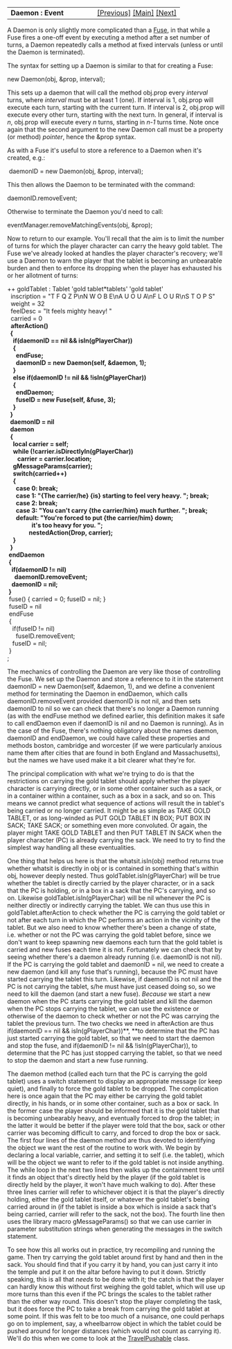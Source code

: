 <table width="100%" data-border="0" data-cellspacing="0"
data-cellpadding="3" data-bgcolor="#C0C0C0">
<colgroup>
<col style="width: 50%" />
<col style="width: 50%" />
</colgroup>
<tbody>
<tr>
<td style="text-align: left;"><strong>Daemon : Event<br />
</strong></td>
<td style="text-align: right;"><a href="fuse.htm">[Previous]</a> <a
href="generalintroduction.htm">[Main]</a> <a
href="sensefuse.htm">[Next]</a></td>
</tr>
</tbody>
</table>

  
A Daemon is only slightly more complicated than a [Fuse](fuse.htm), in
that while a Fuse fires a one-off event by executing a method after a
set number of turns, a Daemon repeatedly calls a method at fixed
intervals (unless or until the Daemon is terminated).  
  
The syntax for setting up a Daemon is similar to that for creating a
Fuse:  
  
new Daemon(obj, &prop, interval);  
  
This sets up a daemon that will call the method obj.prop every
*interval* turns, where *interval* must be at least 1 (one). If interval
is 1, obj.prop will execute each turn, starting with the current turn.
If interval is 2, obj.prop will execute every other turn, starting with
the next turn. In general, if interval is *n*, obj.prop will execute
every *n* turns, starting in *n-1* turns time. Note once again that the
second argument to the new Daemon call must be a property (or method)
*pointer*, hence the &prop syntax.  
  
As with a Fuse it's useful to store a reference to a Daemon when it's
created, e.g.:  
  
 daemonID = new Daemon(obj, &prop, interval);  
  
This then allows the Daemon to be terminated with the command:  
  
daemonID.removeEvent;  
  
Otherwise to terminate the Daemon you'd need to call:  
  
eventManager.removeMatchingEvents(obj, &prop);  
  
Now to return to our example. You'll recall that the aim is to limit the
number of turns for which the player character can carry the heavy gold
tablet. The Fuse we've already looked at handles the player character's
recovery; we'll use a Daemon to warn the player that the tablet is
becoming an unbearable burden and then to enforce its dropping when the
player has exhausted his or her allotment of turns:  
  
++ goldTablet : Tablet 'gold tablet\*tablets' 'gold tablet'  
  inscription = "T F Q Z P\nN W O B E\nA U O U A\nF L O U R\nS T O P S"  
  weight = 32  
  feelDesc = "It feels mighty heavy! "  
  carried = 0  
  **afterAction()  
  {  
    if(daemonID == nil && isIn(gPlayerChar))        
    {  
      **endFuse;**       
      daemonID = new Daemon(self, &daemon, 1);  
    }  
    else if(daemonID != nil && !isIn(gPlayerChar))  
    {  
      endDaemon;        
      **fuseID = new Fuse(self, &fuse, 3);**  
    }      
  }  
  daemonID = nil    
  daemon  
  {  
    local carrier = self;  
    while (!carrier.isDirectlyIn(gPlayerChar))  
       carrier = carrier.location;  
    gMessageParams(carrier);     
    switch(carried++)  
    {  
      case 0: break;  
      case 1: "{The carrier/he} {is} starting to feel very heavy. "; break;  
      case 2: break;  
      case 3: "You can't carry {the carrier/him} much further. "; break;  
      default: "You're forced to put {the carrier/him} down;  
                 it's too heavy for you. ";  
               nestedAction(Drop, carrier);                  
    }  
  }    
 endDaemon  
 {  
   if(daemonID != nil)  
     daemonID.removeEvent;  
   daemonID = nil;  
 }**  
 fuse() { carried = 0; fuseID = nil; }  
 fuseID = nil   
 endFuse  
 {  
   if(fuseID != nil)  
     fuseID.removeEvent;  
   fuseID = nil;  
 }  
;  
  
The mechanics of controlling the Daemon are very like those of
controlling the Fuse. We set up the Daemon and store a reference to it
in the statement daemonID = new Daemon(self, &daemon, 1), and we define
a convenient method for terminating the Daemon in endDaemon, which calls
daemonID.removeEvent provided daemonID is not nil, and then sets
daemonID to nil so we can check that there's no longer a Daemon running
(as with the endFuse method we defined earlier, this definition makes it
safe to call endDaemon even if daemonID is nil and no Daemon is
running). As in the case of the Fuse, there's nothing obligatory about
the names daemon, daemonID and endDaemon, we could have called these
properties and methods boston, cambridge and worcester (if we were
particularly anxious name them after cities that are found in both
England and Massachusetts), but the names we have used make it a bit
clearer what they're for.  
  
The principal complication with what we're trying to do is that the
restrictions on carrying the gold tablet should apply whether the player
character is carrying directly, or in some other container such as a
sack, or in a container within a container, such as a box in a sack, and
so on. This means we cannot predict what sequence of actions will result
the in tablet's being carried or no longer carried. It might be as
simple as TAKE GOLD TABLET, or as long-winded as PUT GOLD TABLET IN BOX;
PUT BOX IN SACK; TAKE SACK; or something even more convoluted. Or again,
the player might TAKE GOLD TABLET and then PUT TABLET IN SACK when the
player character (PC) is already carrying the sack. We need to try to
find the simplest way handling all these eventualities.  
  
One thing that helps us here is that the whatsit.isIn(obj) method
returns true whether whatsit is directly in obj or is contained in
something that's within obj, however deeply nested. Thus
goldTablet.isIn(gPlayerChar) will be true whether the tablet is directly
carried by the player character, or in a sack that the PC is holding, or
in a box in a sack that the PC's carrying, and so on. Likewise
goldTablet.isIn(gPlayerChar) will be nil whenever the PC is neither
directly or indirectly carrying the tablet. We can thus use this in
goldTablet.afterAction to check whether the PC is carrying the gold
tablet or not after each turn in which the PC performs an action in the
vicinity of the tablet. But we also need to know whether there's been a
change of state, i.e. whether or not the PC was carrying the gold tablet
before, since we don't want to keep spawning new daemons each turn that
the gold tablet is carried and new fuses each time it is not.
Fortunately we can check that by seeing whether there's a daemon already
running (i.e. daemonID is not nil). If the PC is carrying the gold
tablet and daemonID = nil, we need to create a new daemon (and kill any
fuse that's running), because the PC must have started carrying the
tablet this turn. Likewise, if daemonID is not nil and the PC is not
carrying the tablet, s/he must have just ceased doing so, so we need to
kill the daemon (and start a new fuse). *Because* we start a new daemon
when the PC starts carrying the gold tablet and kill the daemon when the
PC stops carrying the tablet, we can use the existence or otherwise of
the daemon to check whether or not the PC was carrying the tablet the
previous turn. The two checks we need in afterAction are thus
if(daemonID == nil && isIn(gPlayerChar))**, **to determine that the PC
has just started carrying the gold tablet, so that we need to start the
daemon and stop the fuse, and if(daemonID != nil && !isIn(gPlayerChar)),
to determine that the PC has just stopped carrying the tablet, so that
we need to stop the daemon and start a new fuse running.  
  
The daemon method (called each turn that the PC is carrying the gold
tablet) uses a switch statement to display an appropriate message (or
keep quiet), and finally to force the gold tablet to be dropped. The
complication here is once again that the PC may either be carrying the
gold tablet directly, in his hands, or in some other container, such as
a box or sack. In the former case the player should be informed that it
is the gold tablet that is becoming unbearably heavy, and eventually
forced to drop the tablet; in the latter it would be better if the
player were told that the box, sack or other carrier was becoming
difficult to carry, and forced to drop the box or sack. The first four
lines of the daemon method are thus devoted to identifying the object we
want the rest of the routine to work with. We begin by declaring a local
variable, carrier, and setting it to self (i.e. the tablet), which will
be the object we want to refer to if the gold tablet is not inside
anything. The while loop in the next two lines then walks up the
containment tree until it finds an object that's directly held by the
player (if the gold tablet is directly held by the player, it won't have
much walking to do). After these three lines carrier will refer to
whichever object it is that the player's directly holding, either the
gold tablet itself, or whatever the gold tablet's being carried around
in (if the tablet is inside a box which is inside a sack that's being
carried, carrier will refer to the sack, not the box). The fourth line
then uses the library macro gMessageParams() so that we can use carrier
in parameter substitution strings when generating the messages in the
switch statement.  
  
To see how this all works out in practice, try recompiling and running
the game. Then try carrying the gold tablet around first by hand and
then in the sack. You should find that if you carry it by hand, you can
just carry it into the temple and put it on the altar before having to
put it down. Strictly speaking, this is all that *needs* to be done with
it; the catch is that the player can hardly know this without first
weighing the gold tablet, which will use up more turns than this even if
the PC brings the scales to the tablet rather than the other way round.
This doesn't stop the player completing the task, but it does force the
PC to take a break from carrying the gold tablet at some point. If this
was felt to be too much of a nuisance, one could perhaps go on to
implement, say, a wheelbarrow object in which the tablet could be pushed
around for longer distances (which would not count as carrying it).
We'll do this when we come to look at the
[TravelPushable](travelpushable.htm) class.  
  
  
  
